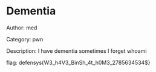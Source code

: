 # Dementia

Author: med

Category: pwn

Description: I have dementia sometimes I forget whoami

flag: defensys{W3_h4V3_BinSh_4t_h0M3_2785634534$} 
